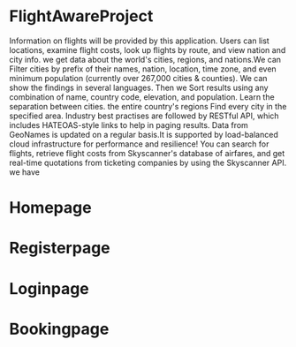 # FlightAwareProject
Information on flights will be provided by this application. Users can list locations, examine flight costs, look up flights by route, and view nation and city info.
we get data about the world's cities, regions, and nations.We can Filter cities by prefix of their names, nation, location, time zone, and even minimum population (currently over 267,000 cities & counties). We can show the findings in several languages. Then we Sort results using any combination of name, country code, elevation, and population. Learn the separation between cities. the entire country's regions Find every city in the specified area. Industry best practises are followed by RESTful API, which includes HATEOAS-style links to help in paging results. Data from GeoNames is updated on a regular basis.It is supported by load-balanced cloud infrastructure for performance and resilience! You can search for flights, retrieve flight costs from Skyscanner's database of airfares, and get real-time quotations from ticketing companies by using the Skyscanner API.
we have
<html>
  <h1> Homepage </h1>
  <h1> Registerpage </h1>
  <h1> Loginpage </h1>
  <h1> Bookingpage </h1>
</html>
